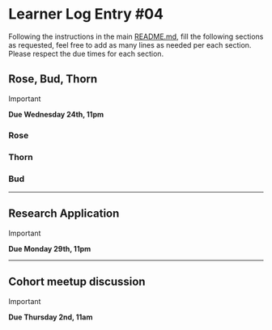 # Learner Log Entry #04

Following the instructions in the main [README.md](README.md/#entries-instructions), fill the following sections as requested, feel free to add as many lines as needed per each section. Please respect the due times for each section.

## Rose, Bud, Thorn

> [!IMPORTANT]
> **Due Wednesday 24th, 11pm**

### Rose


### Thorn


### Bud


---

## Research Application

> [!IMPORTANT]
> **Due Monday 29th, 11pm**


---

## Cohort meetup discussion

> [!IMPORTANT]
> **Due Thursday 2nd, 11am**